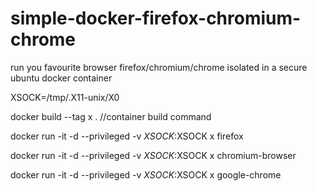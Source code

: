 # simple-docker-firefox-chromium-chrome
run you favourite browser firefox/chromium/chrome isolated in a secure ubuntu docker container

XSOCK=/tmp/.X11-unix/X0


docker build --tag x .                                              //container build  command 


docker run -it  -d --privileged -v $XSOCK:$XSOCK   x firefox           

docker run -it  -d  --privileged -v $XSOCK:$XSOCK  x chromium-browser  

docker run -it  -d --privileged -v $XSOCK:$XSOCK   x google-chrome      
        
